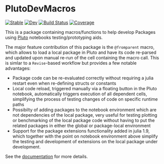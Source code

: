 # PlutoDevMacros

[![Stable](https://img.shields.io/badge/docs-stable-blue.svg)](https://disberd.github.io/PlutoDevMacros.jl/)
[![Dev](https://img.shields.io/badge/docs-dev-blue.svg)](https://disberd.github.io/PlutoDevMacros.jl/dev)
[![Build Status](https://github.com/disberd/PlutoDevMacros.jl/actions/workflows/CI.yml/badge.svg?branch=master)](https://github.com/disberd/PlutoDevMacros.jl/actions/workflows/CI.yml?query=branch%3Amaster)
[![Coverage](https://codecov.io/gh/disberd/PlutoDevMacros.jl/branch/master/graph/badge.svg)](https://codecov.io/gh/disberd/PlutoDevMacros.jl)

This is a package containing macros/functions to help develop Packages using [Pluto](https://github.com/fonsp/Pluto.jl) notebooks testing/prototyping aids.

The major feature contribution of this package is the `@fromparent` macro, which allows to load a local package in Pluto and have its code re-parsed and updated upon manual re-run of the cell containing the macro call.
This is simlar to a `Revise`-based workflow but provides a few notable advantages:
- Package code can be re-evaluated correctly without requiring a julia restart even when re-defining structs or constants
- Local code reload, triggered manually via a floating button in the Pluto notebook, automatically triggers execution of all dependent cells, simplifying the process of testing changes of code on specific runtime paths
- Possibilty of adding packages to the notebook environment which are not dependencies of the local package, very useful for testing plotting or benchmarking of the local package code without having to put the related packages in either the global or package-local environment
- Support for the package extensions functionality added in julia 1.9, which together with the point on notebook environment above simplify the testing and development of extensions on the local package under development.

See the [documentation](https://disberd.github.io/PlutoDevMacros.jl/) for more details.
